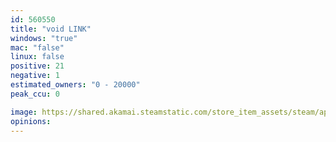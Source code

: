 ```yaml
---
id: 560550
title: "void LINK"
windows: "true"
mac: "false"
linux: false
positive: 21
negative: 1
estimated_owners: "0 - 20000"
peak_ccu: 0

image: https://shared.akamai.steamstatic.com/store_item_assets/steam/apps/560550/header.jpg?t=1590403379
opinions:
---
```

